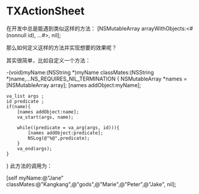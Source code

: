 # TXActionSheet

在开发中总是能遇到类似这样的方法：
[NSMutableArray arrayWithObjects:<#(nonnull id), ...#>, nil];

那么如何定义这样的方法并实现想要的效果呢？

其实很简单，比如自定义一个方法：

-(void)myName:(NSString *)myName classMates:(NSString *)name,...NS_REQUIRES_NIL_TERMINATION
{
    NSMutableArray *names = [NSMutableArray array];
    [names addObject:myName];

    va_list args ;
    id predicate ;
    if(name){
        [names addObject:name];
        va_start(args, name);
        
        while((predicate = va_arg(args, id))){
            [names addObject:predicate];
            NSLog(@"%@",predicate);
        }
        va_end(args);
    }
}
此方法的调用为：

[self myName:@"Jane" classMates:@"Kangkang",@"gods",@"Marie",@"Peter",@"Jake", nil];
